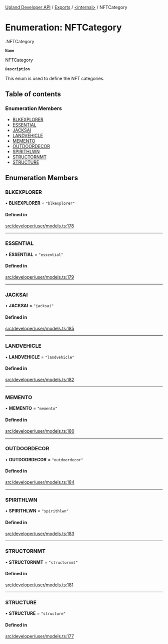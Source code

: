 [Upland Developer API](../README.md) / [Exports](../modules.md) / [<internal\>](../modules/internal_.md) / NFTCategory

# Enumeration: NFTCategory

[<internal>](../modules/internal_.md).NFTCategory

**`Name`**

NFTCategory

**`Description`**

This enum is used to define the NFT categories.

## Table of contents

### Enumeration Members

- [BLKEXPLORER](internal_.NFTCategory.md#blkexplorer)
- [ESSENTIAL](internal_.NFTCategory.md#essential)
- [JACKSAI](internal_.NFTCategory.md#jacksai)
- [LANDVEHICLE](internal_.NFTCategory.md#landvehicle)
- [MEMENTO](internal_.NFTCategory.md#memento)
- [OUTDOORDECOR](internal_.NFTCategory.md#outdoordecor)
- [SPIRITHLWN](internal_.NFTCategory.md#spirithlwn)
- [STRUCTORNMT](internal_.NFTCategory.md#structornmt)
- [STRUCTURE](internal_.NFTCategory.md#structure)

## Enumeration Members

### BLKEXPLORER

• **BLKEXPLORER** = ``"blkexplorer"``

#### Defined in

[src/developer/user/models.ts:178](https://github.com/IIKris/upland-api-wrapper/blob/30ebe98/src/developer/user/models.ts#L178)

___

### ESSENTIAL

• **ESSENTIAL** = ``"essential"``

#### Defined in

[src/developer/user/models.ts:179](https://github.com/IIKris/upland-api-wrapper/blob/30ebe98/src/developer/user/models.ts#L179)

___

### JACKSAI

• **JACKSAI** = ``"jacksai"``

#### Defined in

[src/developer/user/models.ts:185](https://github.com/IIKris/upland-api-wrapper/blob/30ebe98/src/developer/user/models.ts#L185)

___

### LANDVEHICLE

• **LANDVEHICLE** = ``"landvehicle"``

#### Defined in

[src/developer/user/models.ts:182](https://github.com/IIKris/upland-api-wrapper/blob/30ebe98/src/developer/user/models.ts#L182)

___

### MEMENTO

• **MEMENTO** = ``"memento"``

#### Defined in

[src/developer/user/models.ts:180](https://github.com/IIKris/upland-api-wrapper/blob/30ebe98/src/developer/user/models.ts#L180)

___

### OUTDOORDECOR

• **OUTDOORDECOR** = ``"outdoordecor"``

#### Defined in

[src/developer/user/models.ts:184](https://github.com/IIKris/upland-api-wrapper/blob/30ebe98/src/developer/user/models.ts#L184)

___

### SPIRITHLWN

• **SPIRITHLWN** = ``"spirithlwn"``

#### Defined in

[src/developer/user/models.ts:183](https://github.com/IIKris/upland-api-wrapper/blob/30ebe98/src/developer/user/models.ts#L183)

___

### STRUCTORNMT

• **STRUCTORNMT** = ``"structornmt"``

#### Defined in

[src/developer/user/models.ts:181](https://github.com/IIKris/upland-api-wrapper/blob/30ebe98/src/developer/user/models.ts#L181)

___

### STRUCTURE

• **STRUCTURE** = ``"structure"``

#### Defined in

[src/developer/user/models.ts:177](https://github.com/IIKris/upland-api-wrapper/blob/30ebe98/src/developer/user/models.ts#L177)

